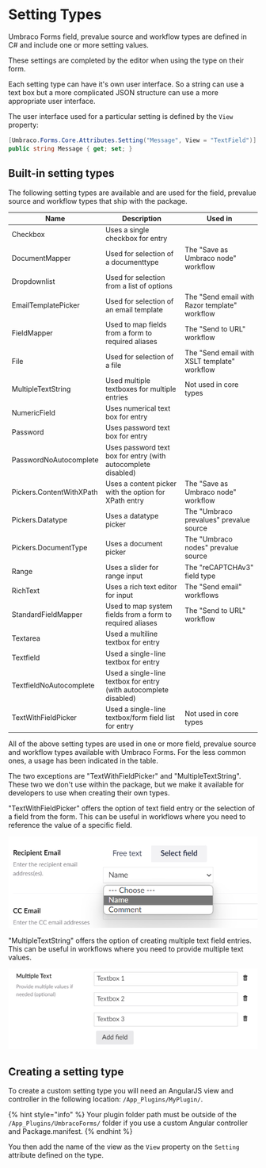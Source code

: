 # Setting Types

Umbraco Forms field, prevalue source and workflow types are defined in C# and include one or more setting values.

These settings are completed by the editor when using the type on their form.

Each setting type can have it's own user interface. So a string can use a text box but a more complicated JSON structure can use a more appropriate user interface.

The user interface used for a particular setting is defined by the `View` property:

```csharp
[Umbraco.Forms.Core.Attributes.Setting("Message", View = "TextField")]
public string Message { get; set; }
```

## Built-in setting types

The following setting types are available and are used for the field, prevalue source and workflow types that ship with the package.

| Name                      | Description                                                       | Used in                                         |
|---------------------------|-------------------------------------------------------------------|-------------------------------------------------|
| Checkbox                  | Uses a single checkbox for entry                                  |                                                 |
| DocumentMapper            | Used for selection of a documenttype                              | The "Save as Umbraco node" workflow             |
| Dropdownlist              | Used for selection from a list of options                         |                                                 |
| EmailTemplatePicker       | Used for selection of an email template                           | The "Send email with Razor template" workflow   |
| FieldMapper               | Used to map fields from a form to required aliases                | The "Send to URL" workflow                      |
| File                      | Used for selection of a file                                      | The "Send email with XSLT template" workflow    |
| MultipleTextString        | Used multiple textboxes for multiple entries                      | Not used in core types                          |
| NumericField              | Uses numerical text box for entry                                 |                                                 |
| Password                  | Uses password text box for entry                                  |                                                 |
| PasswordNoAutocomplete    | Uses password text box for entry (with autocomplete disabled)     |                                                 |
| Pickers.ContentWithXPath  | Uses a content picker with the option for XPath entry             | The "Save as Umbraco node" workflow             |
| Pickers.Datatype          | Uses a datatype picker                                            | The "Umbraco prevalues" prevalue source         |
| Pickers.DocumentType      | Uses a document picker                                            | The "Umbraco nodes" prevalue source             |
| Range                     | Uses a slider for range input                                     | The "reCAPTCHAv3" field type                    |
| RichText                  | Uses a rich text editor for input                                 | The "Send email" workflows                      |
| StandardFieldMapper       | Used to map system fields from a form to required aliases         | The "Send to URL" workflow                      |
| Textarea                  | Used a multiline textbox for entry                                |                                                 |
| Textfield                 | Used a single-line textbox for entry                              |                                                 |
| TextfieldNoAutocomplete   | Used a single-line textbox for entry (with autocomplete disabled) |                                                 |
| TextWithFieldPicker       | Used a single-line textbox/form field list for entry              | Not used in core types                          |

All of the above setting types are used in one or more field, prevalue source and workflow types available with Umbraco Forms. For the less common ones, a usage has been indicated in the table.

The two exceptions are "TextWithFieldPicker" and "MultipleTextString". These two we don't use within the package, but we make it available for developers to use when creating their own types.

"TextWithFieldPicker" offers the option of text field entry or the selection of a field from the form. This can be useful in workflows where you need to reference the value of a specific field.

![Text with field picker](./images/text-with-field-picker.png)

"MultipleTextString" offers the option of creating multiple text field entries. This can be useful in workflows where you need to provide multiple text values.

![Multiple text string](./images/multiple-text-string.png)

## Creating a setting type

To create a custom setting type you will need an AngularJS view and controller in the following location: `/App_Plugins/MyPlugin/`.

{% hint style="info" %}
Your plugin folder path must be outside of the `/App_Plugins/UmbracoForms/` folder if you use a custom Angular controller and Package.manifest.
{% endhint %}

You then add the name of the view as the `View` property on the `Setting` attribute defined on the type.
